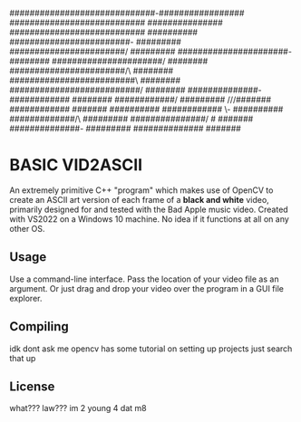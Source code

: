 #############################-#################
###########################    \###############
###########################         \##########
########################-            \#########
#######################/              #########
######################-                ########
######################/                ########
#######################/\              ########
#########################\             ########
##########################/            ########
##############-############            ########
############/    \#########          ///#######
############      #######            ##########
############         \\\-            ##########
#############/\                       #########
###############/                      # #######
##############-                       #########
##############                         \#######


# BASIC VID2ASCII
An extremely primitive C++ "program" which makes use of OpenCV to create an ASCII art version of each frame of a **black and white** video, primarily designed for and tested with the Bad Apple music video.
Created with VS2022 on a Windows 10 machine. No idea if it functions at all on any other OS.
## Usage
Use a command-line interface. Pass the location of your video file as an argument.
Or just drag and drop your video over the program in a GUI file explorer.
## Compiling
idk dont ask me opencv has some tutorial on setting up projects just search that up
## License
what??? law??? im 2 young 4 dat m8